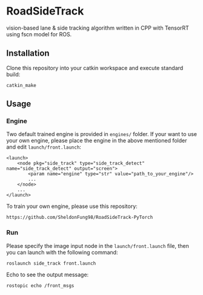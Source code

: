 # RoadSideTrack
vision-based lane & side tracking algorithm written in CPP with TensorRT using fscn model for ROS.

## Installation
Clone this repository into your catkin workspace and execute standard build:
```
catkin_make
```
## Usage
### Engine
Two default trained engine is provided in `engines/` folder. If your want to use your own engine, please place the engine in the above mentioned folder and edit `launch/front.launch`:
```
<launch>
    <node pkg="side_track" type="side_track_detect" name="side_track_detect" output="screen">
        <param name="engine" type="str" value="path_to_your_engine"/>
        ...
    </node>
    ...
</launch>
```
To train your own engine, please use this repository:
```
https://github.com/SheldonFung98/RoadSideTrack-PyTorch
```
### Run
Please specify the image input node in the `launch/front.launch` file, then you can launch with the following command:
```
roslaunch side_track front.launch
```
Echo to see the output message:
```
rostopic echo /front_msgs
```
